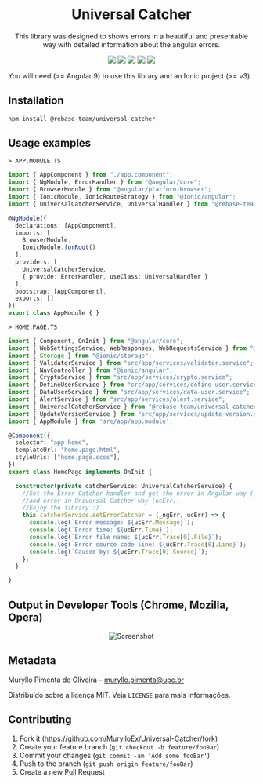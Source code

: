 <h1 align="center">Universal Catcher</h1>
<p align="center">This library was designed to shows errors in a beautiful and presentable way with detailed information about the angular errors.</p>

<p align="center">
  <img src="https://badgen.net/npm/v/@rebase-team/universal-catcher"/> 
  <img src="https://badgen.net/npm/dt/@rebase-team/universal-catcher"/>
  <img src="https://badgen.net/npm/license/@rebase-team/universal-catcher"/>
  <img src="https://badgen.net/npm/types/@rebase-team/universal-catcher"/>
  <img src="https://badgen.net/badge/author/MurylloEx/red?icon=label"/>
</p>

You will need (>= Angular 9) to use this library and an Ionic project (>= v3).

## Installation

```sh
npm install @rebase-team/universal-catcher
```

## Usage examples

``> APP.MODULE.TS``
```typescript
import { AppComponent } from "./app.component";
import { NgModule, ErrorHandler } from "@angular/core";
import { BrowserModule } from "@angular/platform-browser";
import { IonicModule, IonicRouteStrategy } from "@ionic/angular";
import { UniversalCatcherService, UniversalHandler } from "@rebase-team/universal-catcher";

@NgModule({
  declarations: [AppComponent],
  imports: [
    BrowserModule,
    IonicModule.forRoot()
  ],
  providers: [
    UniversalCatcherService,
    { provide: ErrorHandler, useClass: UniversalHandler }
  ],
  bootstrap: [AppComponent],
  exports: []
})
export class AppModule { }

```

``> HOME.PAGE.TS``
```typescript
import { Component, OnInit } from "@angular/core";
import { WebSettingsService, WebResponses, WebRequestsService } from "@rebase-team/lib-aluno-upe";
import { Storage } from "@ionic/storage";
import { ValidatorService } from "src/app/services/validator.service";
import { NavController } from "@ionic/angular";
import { CryptoService } from "src/app/services/crypto.service";
import { DefineUserService } from "src/app/services/define-user.service";
import { DataUserService } from "src/app/services/data-user.service";
import { AlertService } from "src/app/services/alert.service";
import { UniversalCatcherService } from "@rebase-team/universal-catcher";
import { UpdateVersionService } from "src/app/services/update-version.service";
import { AppModule } from 'src/app/app.module';

@Component({
  selector: "app-home",
  templateUrl: "home.page.html",
  styleUrls: ["home.page.scss"],
})
export class HomePage implements OnInit {

  constructor(private catcherService: UniversalCatcherService) {
    //Set the Error Catcher handler and get the error in Angular way (_ngErr)
    //and error in Universal Catcher way (ucErr).
    //Enjoy the library :)
    this.catcherService.setErrorCatcher = (_ngErr, ucErr) => {
      console.log(`Error message: ${ucErr.Message}`);
      console.log(`Error time: ${ucErr.Time}`);
      console.log(`Error file name: ${ucErr.Trace[0].File}`);
      console.log(`Error source code line: ${ucErr.Trace[0].Line}`);
      console.log(`Caused by: ${ucErr.Trace[0].Source}`);
    };
  }

}
```

## Output in Developer Tools (Chrome, Mozilla, Opera)

<p align="center">
  <img alt="Screenshot" src="https://user-images.githubusercontent.com/32225687/103185406-138bec80-489b-11eb-9fa6-a7fb3f23f202.png"/>
</p>

## Metadata

Muryllo Pimenta de Oliveira – muryllo.pimenta@upe.br

Distribuído sobre a licença MIT. Veja ``LICENSE`` para mais informações.

## Contributing

1. Fork it (<https://github.com/MurylloEx/Universal-Catcher/fork>)
2. Create your feature branch (`git checkout -b feature/fooBar`)
3. Commit your changes (`git commit -am 'Add some fooBar'`)
4. Push to the branch (`git push origin feature/fooBar`)
5. Create a new Pull Request

